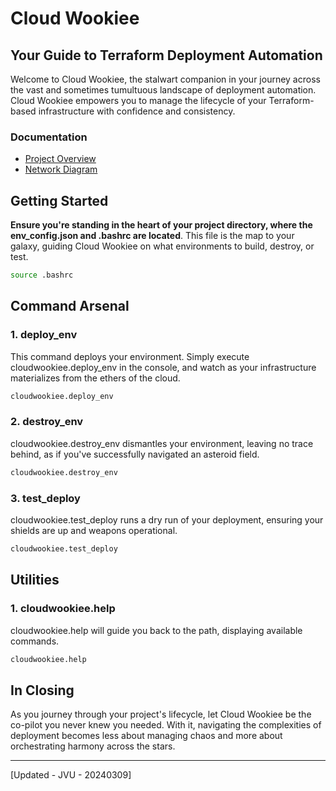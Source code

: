 # Cloud Wookiee
## Your Guide to Terraform Deployment Automation
Welcome to Cloud Wookiee, the stalwart companion in your journey across the vast and sometimes tumultuous landscape of deployment automation. Cloud Wookiee empowers you to manage the lifecycle of your Terraform-based infrastructure with confidence and consistency.
 
### Documentation
- [Project Overview](docs/project-overview.md)
- [Network Diagram](docs/assets/20240226_target-network-diagram.jpg)

## Getting Started
**Ensure you're standing in the heart of your project directory, where the env_config.json and .bashrc are located**. This file is the map to your galaxy, guiding Cloud Wookiee on what environments to build, destroy, or test.
``` bash
source .bashrc
```
## Command Arsenal
### 1. deploy_env 
This command deploys your environment. Simply execute cloudwookiee.deploy_env in the console, and watch as your infrastructure materializes from the ethers of the cloud.
``` bash
cloudwookiee.deploy_env
```
### 2. destroy_env
cloudwookiee.destroy_env dismantles your environment, leaving no trace behind, as if you've successfully navigated an asteroid field.

``` bash
cloudwookiee.destroy_env
```
### 3. test_deploy
cloudwookiee.test_deploy runs a dry run of your deployment, ensuring your shields are up and weapons operational.

``` bash
cloudwookiee.test_deploy
```

## Utilities
### 1. cloudwookiee.help
cloudwookiee.help will guide you back to the path, displaying available commands.

``` bash
cloudwookiee.help
```

## In Closing
As you journey through your project's lifecycle, let Cloud Wookiee be the co-pilot you never knew you needed. With it, navigating the complexities of deployment becomes less about managing chaos and more about orchestrating harmony across the stars.

---
[Updated - JVU - 20240309]